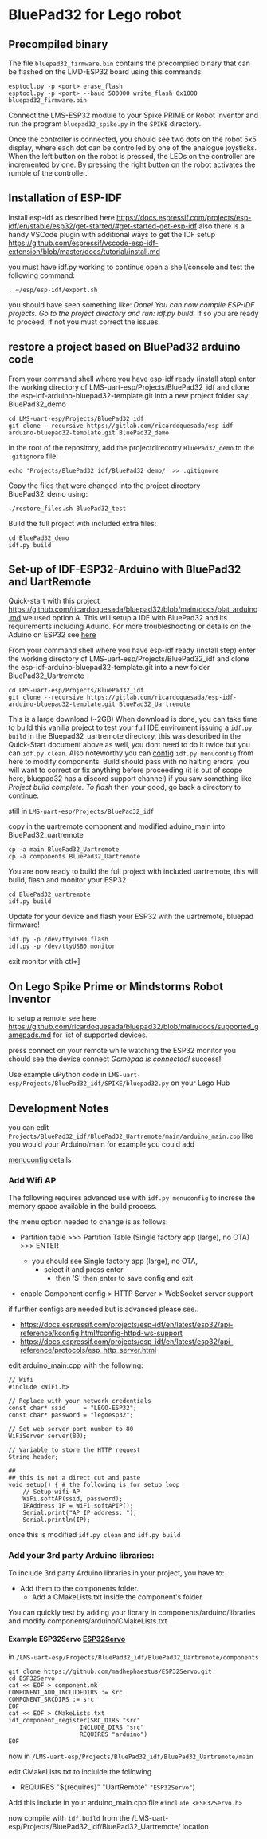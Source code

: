 # BluePad32 for Lego robot

## Precompiled binary
The file `bluepad32_firmware.bin` contains the precompiled binary that can be flashed on the LMD-ESP32 board using this commands:

```
esptool.py -p <port> erase_flash
esptool.py -p <port> --baud 500000 write_flash 0x1000 bluepad32_firmware.bin
```

Connect the LMS-ESP32 module to your Spike PRIME or Robot Inventor and run the program `bluepad32_spike.py` in the `SPIKE` directory.

Once the controller is connected, you should see two dots on the robot 5x5 display, where each dot can be controlled by one of the analogue joysticks. When the left button on the robot is pressed, the LEDs on the controller are incremented by one. By pressing the right button on the robot activates the rumble of the controller.

## Installation of ESP-IDF

Install esp-idf as described here https://docs.espressif.com/projects/esp-idf/en/stable/esp32/get-started/#get-started-get-esp-idf also there is a handy VSCode plugin with additional ways  to get the IDF setup https://github.com/espressif/vscode-esp-idf-extension/blob/master/docs/tutorial/install.md

you must have idf.py working to continue open a shell/console and test the following command:

`. ~/esp/esp-idf/export.sh`

you should have seen something like: *Done! You can now compile ESP-IDF projects. Go to the project directory and run: idf.py build.* If so you are ready to proceed, if not you must correct the issues.

## restore a project based on BluePad32 arduino code

From your command shell where you have esp-idf ready (install step) enter the working directory of LMS-uart-esp/Projects/BluePad32_idf and clone the esp-idf-arduino-bluepad32-template.git into a new project folder say: BluePad32_demo

```
cd LMS-uart-esp/Projects/BluePad32_idf
git clone --recursive https://gitlab.com/ricardoquesada/esp-idf-arduino-bluepad32-template.git BluePad32_demo
```

In the root of the repository, add the projectdirecotry `BluePad32_demo` to the `.gitignore` file:

`echo 'Projects/BluePad32_idf/BluePad32_demo/' >> .gitignore`


Copy the files that were changed into the project directory BluePad32_demo using:

`./restore_files.sh BluePad32_test`

Build the full project with included extra files:

```
cd BluePad32_demo
idf.py build
```




## Set-up of IDF-ESP32-Arduino with BluePad32 and UartRemote

Quick-start with this project https://github.com/ricardoquesada/bluepad32/blob/main/docs/plat_arduino.md we used option A. This will setup a IDE with BluePad32 and its requirements including Aduino. For more troubleshooting or details on the Aduino on ESP32 see [here](https://github.com/espressif/arduino-esp32)

From your command shell where you have esp-idf ready (install step) enter the working directory of LMS-uart-esp/Projects/BluePad32_idf and clone the esp-idf-arduino-bluepad32-template.git into a new folder BluePad32_Uartremote

```
cd LMS-uart-esp/Projects/BluePad32_idf
git clone --recursive https://gitlab.com/ricardoquesada/esp-idf-arduino-bluepad32-template.git BluePad32_Uartremote
```

This is a large download (~2GB) When download is done, you can take time to build this vanilla project to test your full IDE enviroment issuing a `idf.py build` in the Bluepad32_uartremote directory, this was described in the Quick-Start document above as well, you dont need to do it twice but you can `idf.py clean`. Also noteworthy you can [config](https://github.com/ricardoquesada/bluepad32/blob/main/docs/plat_arduino.md#update-configuration) `idf.py menuconfig` from here to modify components. Build should pass with no halting errors, you will want to correct or fix anything before proceeding (it is out of scope here, bluepad32 has a discord support channel) if you saw something like *Project build complete. To flash* then your good, go back a directory to continue.

still in  `LMS-uart-esp/Projects/BluePad32_idf`

copy in the uartremote component and modified aduino_main into BluePad32_uartremote

```
cp -a main BluePad32_Uartremote
cp -a components BluePad32_Uartremote
```

You are now ready to build the full project with included uartremote, this will build, flash and monitor your ESP32

```
cd BluePad32_uartremote
idf.py build
```

Update for your device and flash your ESP32 with the uartremote, bluepad firmware!

```
idf.py -p /dev/ttyUSB0 flash
idf.py -p /dev/ttyUSB0 monitor
```
exit monitor with ctl+]

## On Lego Spike Prime or Mindstorms Robot Inventor

to setup a remote see here https://github.com/ricardoquesada/bluepad32/blob/main/docs/supported_gamepads.md for list of supported devices.

press connect on your remote while watching the ESP32 monitor you should see the device connect *Gamepad is connected!* success!

Use example uPython code in `LMS-uart-esp/Projects/BluePad32_idf/SPIKE/bluepad32.py` on your Lego Hub


## Development Notes

you can edit `Projects/BluePad32_idf/BluePad32_Uartremote/main/arduino_main.cpp` like you would your Arduino/main
for example you could add 

[menuconfig](https://github.com/ricardoquesada/bluepad32/blob/main/docs/plat_arduino.md#update-configuration) details


### Add Wifi AP
The following requires advanced use with `idf.py menuconfig` to increse the memory space available in the build process.

the menu option needed to change is as follows:
* Partition table >>> Partition Table (Single factory app (large), no OTA) >>> ENTER
  * you should see Single factory app (large), no OTA, 
    * select it and press enter 
      * then 'S' then enter to save config and exit


* enable Component config > HTTP Server > WebSocket server support

if further configs are needed but is advanced please see..
* https://docs.espressif.com/projects/esp-idf/en/latest/esp32/api-reference/kconfig.html#config-httpd-ws-support
* https://docs.espressif.com/projects/esp-idf/en/latest/esp32/api-reference/protocols/esp_http_server.html


edit arduino_main.cpp with the following:
```
// Wifi
#include <WiFi.h>

// Replace with your network credentials
const char* ssid     = "LEGO-ESP32";
const char* password = "legoesp32";

// Set web server port number to 80
WiFiServer server(80);

// Variable to store the HTTP request
String header;

##
## this is not a direct cut and paste
void setup() { # the following is for setup loop
    // Setup wifi AP
    WiFi.softAP(ssid, password);
    IPAddress IP = WiFi.softAPIP();
    Serial.print("AP IP address: ");
    Serial.println(IP);
```

once this is modified `idf.py clean` and `idf.py build`

### Add your 3rd party Arduino libraries:

To include 3rd party Arduino libraries in your project, you have to:
* Add them to the components folder.
  * Add a CMakeLists.txt inside the component's folder 

You can quickly test by adding your library in components/arduino/libraries and modify components/arduino/CMakeLists.txt 

#### Example ESP32Servo [ESP32Servo](https://gitlab.com/ricardoquesada/esp-idf-arduino-bluepad32-template#example-adding-esp32servo)


in  `/LMS-uart-esp/Projects/BluePad32_idf/BluePad32_Uartremote/components`

```
git clone https://github.com/madhephaestus/ESP32Servo.git
cd ESP32Servo
cat << EOF > component.mk
COMPONENT_ADD_INCLUDEDIRS := src
COMPONENT_SRCDIRS := src
EOF
cat << EOF > CMakeLists.txt
idf_component_register(SRC_DIRS "src"
                    INCLUDE_DIRS "src"
                    REQUIRES "arduino")
EOF
```

now in `/LMS-uart-esp/Projects/BluePad32_idf/BluePad32_Uartremote/main`

edit CMakeLists.txt to incluide the following

* REQUIRES "${requires}" "UartRemote" `"ESP32Servo"`)

Add this include in your arduino_main.cpp file
`#include <ESP32Servo.h>`

now compile with `idf.build` from the /LMS-uart-esp/Projects/BluePad32_idf/BluePad32_Uartremote/ location

